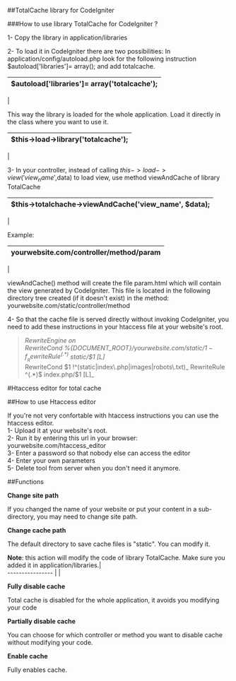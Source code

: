 ##TotalCache library for CodeIgniter

###How to use library TotalCache for CodeIgniter ?


1- Copy the library in application/libraries

2- To load it in CodeIgniter there are two possibilities:
In application/config/autoload.php look for the following instruction $autoload['libraries']= array(); and add totalcache. 

> 
 $autoload['libraries']= array('totalcache');|
 -----------|
 |

This way the library is loaded for the whole application.
Load it directly in the class where you want to use it. 

>
$this->load->library('totalcache');|      
 ---------|
 |


3- In your controller, instead of calling $this->load->view('view_name',$data) to load view, use method viewAndCache of library TotalCache

>
 $this->totalchache->viewAndCache('view_name', $data);|      
 ---------------- |
 |


Example:
>

  yourwebsite.com/controller/method/param|      
 ---------------- |
 |


viewAndCache() method will create the file param.html which will contain the view generated by CodeIgniter. This file is located in the following directory tree created (if it doesn't exist) in the method:  yourwebsite.com/static/controller/method 

4- So that the cache file is served directly without invoking CodeIgniter, you need to add these instructions in your htaccess file at your website's root.

>_RewriteEngine on_  
>_RewriteCond %{DOCUMENT_ROOT}/yourwebsite.com/static/$1 -f_  
>_RewriteRule ^(.*)$ static/$1 [L]_  
>RewriteCond $1 !^(static|index\.php|images|robots\.txt)_  
>RewriteRule ^(.*)$ index.php/$1 [L]_



#Htaccess editor for total cache

##How to use Htaccess editor


If you're not very confortable with htaccess instructions you can use the htaccess editor.  
1- Upload it at your website's root.   
2- Run it by entering this url in your browser: yourwebsite.com/htaccess_editor   
3- Enter a password so that nobody else can access the editor  
4- Enter your own parameters  
5- Delete tool from server when you don't need it anymore.  

##Functions  
  
  
__Change site path__

If you changed the name of your website or put your content in a sub-directory, you may need to change site path.


__Change cache path__

The default directory to save cache files is "static". You can modify it.

**Note**:
 this action will modify the code of library TotalCache. Make sure you added it in application/libraries.|      
 ---------------- |
 |



__Fully disable cache__

Total cache is disabled for the whole application, it avoids you modifying your code

__Partially disable cache__

You can choose for which controller or method you want to disable cache without modifying your code.

__Enable cache__

Fully enables cache.
